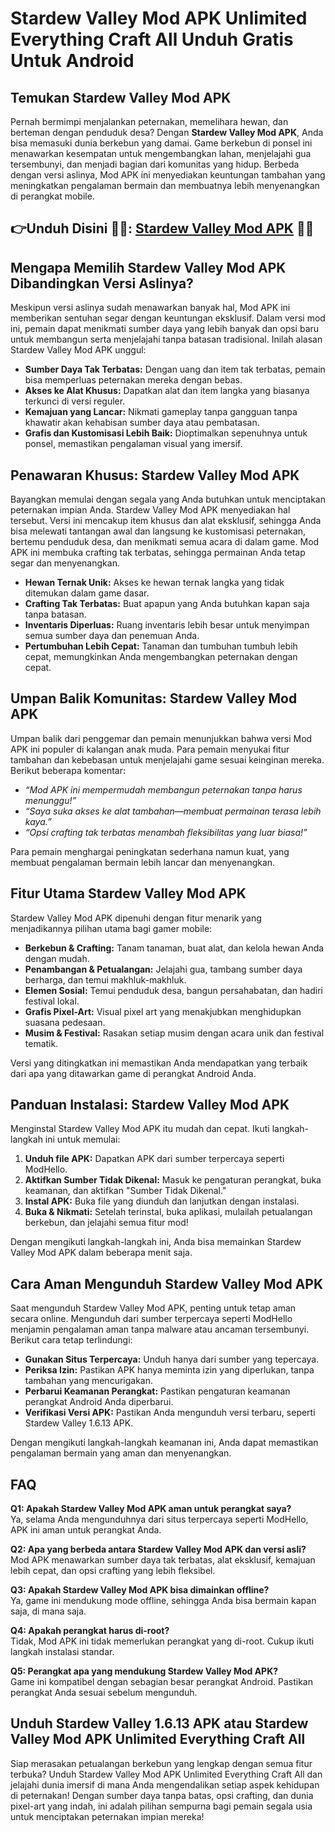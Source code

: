 # Stardew Valley Mod APK Unlimited Everything Craft All Unduh Gratis Untuk Android 

## Temukan Stardew Valley Mod APK

Pernah bermimpi menjalankan peternakan, memelihara hewan, dan berteman dengan penduduk desa? Dengan **Stardew Valley Mod APK**, Anda bisa memasuki dunia berkebun yang damai. Game berkebun di ponsel ini menawarkan kesempatan untuk mengembangkan lahan, menjelajahi gua tersembunyi, dan menjadi bagian dari komunitas yang hidup. Berbeda dengan versi aslinya, Mod APK ini menyediakan keuntungan tambahan yang meningkatkan pengalaman bermain dan membuatnya lebih menyenangkan di perangkat mobile.


## 👉Unduh Disini 🐓🐓: [Stardew Valley Mod APK](https://modhello.com/stardew-valley/) 👌🏻

## Mengapa Memilih Stardew Valley Mod APK Dibandingkan Versi Aslinya?

Meskipun versi aslinya sudah menawarkan banyak hal, Mod APK ini memberikan sentuhan segar dengan keuntungan eksklusif. Dalam versi mod ini, pemain dapat menikmati sumber daya yang lebih banyak dan opsi baru untuk membangun serta menjelajahi tanpa batasan tradisional. Inilah alasan Stardew Valley Mod APK unggul:

- **Sumber Daya Tak Terbatas:** Dengan uang dan item tak terbatas, pemain bisa memperluas peternakan mereka dengan bebas.
- **Akses ke Alat Khusus:** Dapatkan alat dan item langka yang biasanya terkunci di versi reguler.
- **Kemajuan yang Lancar:** Nikmati gameplay tanpa gangguan tanpa khawatir akan kehabisan sumber daya atau pembatasan.
- **Grafis dan Kustomisasi Lebih Baik:** Dioptimalkan sepenuhnya untuk ponsel, memastikan pengalaman visual yang imersif.

## Penawaran Khusus: Stardew Valley Mod APK

Bayangkan memulai dengan segala yang Anda butuhkan untuk menciptakan peternakan impian Anda. Stardew Valley Mod APK menyediakan hal tersebut. Versi ini mencakup item khusus dan alat eksklusif, sehingga Anda bisa melewati tantangan awal dan langsung ke kustomisasi peternakan, bertemu penduduk desa, dan menikmati semua acara di dalam game. Mod APK ini membuka crafting tak terbatas, sehingga permainan Anda tetap segar dan menyenangkan.

- **Hewan Ternak Unik:** Akses ke hewan ternak langka yang tidak ditemukan dalam game dasar.
- **Crafting Tak Terbatas:** Buat apapun yang Anda butuhkan kapan saja tanpa batasan.
- **Inventaris Diperluas:** Ruang inventaris lebih besar untuk menyimpan semua sumber daya dan penemuan Anda.
- **Pertumbuhan Lebih Cepat:** Tanaman dan tumbuhan tumbuh lebih cepat, memungkinkan Anda mengembangkan peternakan dengan cepat.

## Umpan Balik Komunitas: Stardew Valley Mod APK

Umpan balik dari penggemar dan pemain menunjukkan bahwa versi Mod APK ini populer di kalangan anak muda. Para pemain menyukai fitur tambahan dan kebebasan untuk menjelajahi game sesuai keinginan mereka. Berikut beberapa komentar:

- *“Mod APK ini mempermudah membangun peternakan tanpa harus menunggu!”*
- *“Saya suka akses ke alat tambahan—membuat permainan terasa lebih kaya.”*
- *“Opsi crafting tak terbatas menambah fleksibilitas yang luar biasa!”*

Para pemain menghargai peningkatan sederhana namun kuat, yang membuat pengalaman bermain lebih lancar dan menyenangkan.

## Fitur Utama Stardew Valley Mod APK

Stardew Valley Mod APK dipenuhi dengan fitur menarik yang menjadikannya pilihan utama bagi gamer mobile:

- **Berkebun & Crafting:** Tanam tanaman, buat alat, dan kelola hewan Anda dengan mudah.
- **Penambangan & Petualangan:** Jelajahi gua, tambang sumber daya berharga, dan temui makhluk-makhluk.
- **Elemen Sosial:** Temui penduduk desa, bangun persahabatan, dan hadiri festival lokal.
- **Grafis Pixel-Art:** Visual pixel art yang menakjubkan menghidupkan suasana pedesaan.
- **Musim & Festival:** Rasakan setiap musim dengan acara unik dan festival tematik.

Versi yang ditingkatkan ini memastikan Anda mendapatkan yang terbaik dari apa yang ditawarkan game di perangkat Android Anda.

## Panduan Instalasi: Stardew Valley Mod APK

Menginstal Stardew Valley Mod APK itu mudah dan cepat. Ikuti langkah-langkah ini untuk memulai:

1. **Unduh file APK:** Dapatkan APK dari sumber terpercaya seperti ModHello.
2. **Aktifkan Sumber Tidak Dikenal:** Masuk ke pengaturan perangkat, buka keamanan, dan aktifkan "Sumber Tidak Dikenal."
3. **Instal APK:** Buka file yang diunduh dan lanjutkan dengan instalasi.
4. **Buka & Nikmati:** Setelah terinstal, buka aplikasi, mulailah petualangan berkebun, dan jelajahi semua fitur mod!

Dengan mengikuti langkah-langkah ini, Anda bisa memainkan Stardew Valley Mod APK dalam beberapa menit saja.

## Cara Aman Mengunduh Stardew Valley Mod APK

Saat mengunduh Stardew Valley Mod APK, penting untuk tetap aman secara online. Mengunduh dari sumber terpercaya seperti ModHello menjamin pengalaman aman tanpa malware atau ancaman tersembunyi. Berikut cara tetap terlindungi:

- **Gunakan Situs Terpercaya:** Unduh hanya dari sumber yang tepercaya.
- **Periksa Izin:** Pastikan APK hanya meminta izin yang diperlukan, tanpa tambahan yang mencurigakan.
- **Perbarui Keamanan Perangkat:** Pastikan pengaturan keamanan perangkat Android Anda diperbarui.
- **Verifikasi Versi APK:** Pastikan Anda mengunduh versi terbaru, seperti Stardew Valley 1.6.13 APK.

Dengan mengikuti langkah-langkah keamanan ini, Anda dapat memastikan pengalaman bermain yang aman dan menyenangkan.

## FAQ

**Q1: Apakah Stardew Valley Mod APK aman untuk perangkat saya?**  
Ya, selama Anda mengunduhnya dari situs terpercaya seperti ModHello, APK ini aman untuk perangkat Anda.

**Q2: Apa yang berbeda antara Stardew Valley Mod APK dan versi asli?**  
Mod APK menawarkan sumber daya tak terbatas, alat eksklusif, kemajuan lebih cepat, dan opsi crafting yang lebih fleksibel.

**Q3: Apakah Stardew Valley Mod APK bisa dimainkan offline?**  
Ya, game ini mendukung mode offline, sehingga Anda bisa bermain kapan saja, di mana saja.

**Q4: Apakah perangkat harus di-root?**  
Tidak, Mod APK ini tidak memerlukan perangkat yang di-root. Cukup ikuti langkah instalasi standar.

**Q5: Perangkat apa yang mendukung Stardew Valley Mod APK?**  
Game ini kompatibel dengan sebagian besar perangkat Android. Pastikan perangkat Anda sesuai sebelum mengunduh.

## Unduh Stardew Valley 1.6.13 APK atau Stardew Valley Mod APK Unlimited Everything Craft All

Siap merasakan petualangan berkebun yang lengkap dengan semua fitur terbuka? Unduh Stardew Valley Mod APK Unlimited Everything Craft All dan jelajahi dunia imersif di mana Anda mengendalikan setiap aspek kehidupan di peternakan! Dengan sumber daya tanpa batas, opsi crafting, dan dunia pixel-art yang indah, ini adalah pilihan sempurna bagi pemain segala usia untuk menciptakan peternakan impian mereka!

